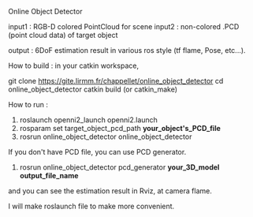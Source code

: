 Online Object Detector

input1 : RGB-D colored PointCloud for scene
input2 : non-colored .PCD (point cloud data) of target object

output : 6DoF estimation result in various ros style (tf flame, Pose, etc...).

How to build :
in your catkin workspace,

git clone https://gite.lirmm.fr/chappellet/online_object_detector
cd online_object_detector
catkin build (or catkin_make)


How to run :

1. roslaunch openni2_launch openni2.launch
2. rosparam set target_object_pcd_path **your_object's_PCD_file**
3. rosrun online_object_detector online_object_detector


If you don't have PCD file, you can use PCD generator.


1. rosrun online_object_detector pcd_generator **your_3D_model** **output_file_name**


and you can see the estimation result in Rviz, at camera flame.

I will make roslaunch file to make more convenient.